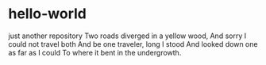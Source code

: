 # hello-world
just another repository
Two roads diverged in a yellow wood,
And sorry I could not travel both
And be one traveler, long I stood
And looked down one as far as I could
To where it bent in the undergrowth.
